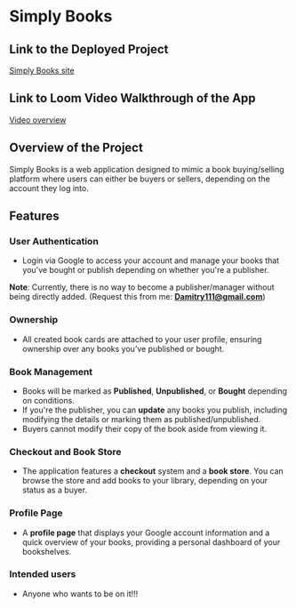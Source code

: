 # Simply Books

## Link to the Deployed Project
[Simply Books site](https://individual-project-simply-books.vercel.app/)

## Link to Loom Video Walkthrough of the App
[Video overview](https://www.loom.com/share/c13e93e6635e49fc91f92842137705b7?sid=667c3c98-b87b-461b-b989-063ac700f02f)

## Overview of the Project
Simply Books is a web application designed to mimic a book buying/selling platform where users can either be buyers or sellers, depending on the account they log into.

## Features

### **User Authentication**
- Login via Google to access your account and manage your books that you've bought or publish depending on whether you're a publisher.
  
**Note**: Currently, there is no way to become a publisher/manager without being directly added. (Request this from me: **Damitry111@gmail.com**)

### **Ownership**
- All created book cards are attached to your user profile, ensuring ownership over any books you’ve published or bought.

### **Book Management**
- Books will be marked as **Published**, **Unpublished**, or **Bought** depending on conditions.
- If you're the publisher, you can **update** any books you publish, including modifying the details or marking them as published/unpublished.
- Buyers cannot modify their copy of the book aside from viewing it.

### **Checkout and Book Store**
- The application features a **checkout** system and a **book store**. You can browse the store and add books to your library, depending on your status as a buyer.

### **Profile Page**
- A **profile page** that displays your Google account information and a quick overview of your books, providing a personal dashboard of your bookshelves.

### **Intended users**
- Anyone who wants to be on it!!!